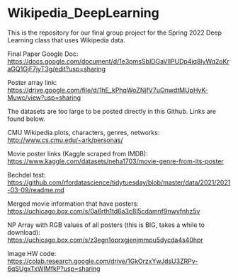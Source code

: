 # Wikipedia_DeepLearning
This is the repository for our final group project for the Spring 2022 Deep Learning class that uses Wikipedia data. 


Final Paper Google Doc: https://docs.google.com/document/d/1e3pmsSbIDGaVlIPUDp4iq8lyWq2oKraGQ1GjF7jyT3g/edit?usp=sharing


Poster array link: https://drive.google.com/file/d/1hE_kPhqWoZNjfV7uOnwdtMUpHyK-Muwc/view?usp=sharing


The datasets are too large to be posted directly in this Github. Links are found below. 

CMU Wikipedia plots, characters, genres, networks: http://www.cs.cmu.edu/~ark/personas/

Movie poster links (Kaggle scraped from IMDB): https://www.kaggle.com/datasets/neha1703/movie-genre-from-its-poster

Bechdel test: https://github.com/rfordatascience/tidytuesday/blob/master/data/2021/2021-03-09/readme.md


Merged movie information that have posters: https://uchicago.box.com/s/0a6rth1td6a3c8l5cdamnf9nwvfnhz5v 

NP Array with RGB values of all posters (this is BIG, takes a while to download): https://uchicago.box.com/s/z3egn1oprxgjenjmmpu5dycda4s40hpr

Image HW code: https://colab.research.google.com/drive/1GkOrzxYwJdsU3ZRPy-6qSUgxTxWIMfkP?usp=sharing 
